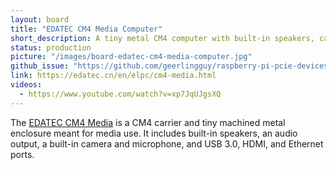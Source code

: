 ```yaml
---
layout: board
title: "EDATEC CM4 Media Computer"
short_description: A tiny metal CM4 computer with built-in speakers, camera, and microphone.
status: production
picture: "/images/board-edatec-cm4-media-computer.jpg"
github_issue: "https://github.com/geerlingguy/raspberry-pi-pcie-devices/issues/172"
link: https://edatec.cn/en/elpc/cm4-media.html
videos:
  - https://www.youtube.com/watch?v=xp7JqUJgsXQ
---
```

The [EDATEC CM4 Media](https://edatec.cn/en/elpc/cm4-media.html) is a CM4 carrier and tiny machined metal enclosure meant for media use. It includes built-in speakers, an audio output, a built-in camera and microphone, and USB 3.0, HDMI, and Ethernet ports.
